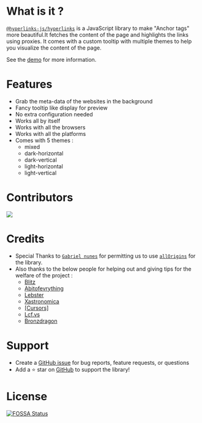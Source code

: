 # What is it ?

[`@hyperlinks-js/hyperlinks`](https://www.npmjs.com/package/@hyperlinks-js/hyperlinks) is a JavaScript library to make "Anchor tags" more beautiful.It fetches the content of the page and highlights the links using proxies.
It comes with a custom tooltip with multiple themes to help you visualize the content of the page.

See the [demo](https://hyperlinks.js.org/demo/) for more information.

# Features

- Grab the meta-data of the websites in the background
- Fancy tooltip like display for preview
- No extra configuration needed
- Works all by itself
- Works with all the browsers
- Works with all the platforms
- Comes with 5 themes :
  - mixed
  - dark-horizontal
  - dark-vertical
  - light-horizontal
  - light-vertical

# Contributors

<a href="https://github.com/hyperlinks-js/core/graphs/contributors">
  <img src="https://contrib.rocks/image?repo=hyperlinks-js/tooltip" />
</a>

# Credits

- Special Thanks to [`Gabriel nunes`](https://github.com/gnuns) for permitting us to use [`allOrigins`](https://github.com/gnuns/allOrigins) for the library.
- Also thanks to the below people for helping out and giving tips for the welfare of the project :
  - [Blitz](https://discord.com/app/@me/781928349915545640)
  - [Abitofevrything](https://github.com/abitofevrything)
  - [Lebster](https://github.com/LebsterFace)
  - [Xastronomica](https://github.com/xastronomica)
  - [[Cursors]](https://github.com/cursorsdottsx)
  - [Lcf.vs](https://github.com/Lcfvs)
  - [Bronzdragon](https://github.com/Bronzdragon)

# Support

- Create a [GitHub issue](https://github.com/hyperlinks-js/core/issues) for bug reports, feature requests, or questions
- Add a ⭐️ star on [GitHub](https://github.com/hyperlinks-js/core) to support the library!

# License <!-- {docsify-ignore} -->

[![FOSSA Status](https://app.fossa.com/api/projects/git%2Bgithub.com%2Fhyperlinks-js%2Fcore.svg?type=large)](https://app.fossa.com/projects/git%2Bgithub.com%2Fhyperlinks-js%2Fcore?ref=badge_large)
